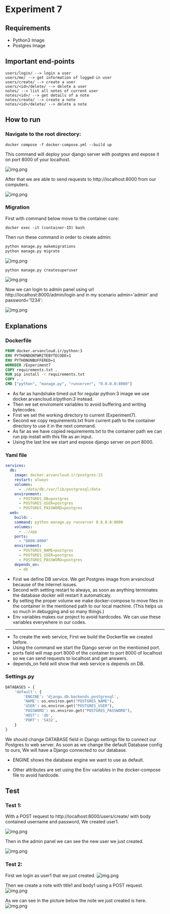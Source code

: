 # Experiment 7

## Requirements
- Python3 Image
- Postgres Image

## Important end-points
```
users/login/ --> login a user
users/me/ --> get information of logged-in user
users/create/ --> create a user
users/<id>/delete/ --> delete a user
notes/ --> list all notes of current user
notes/<id>/ --> get details of a note
notes/create/ --> create a note
notes/<id>/delete/ --> delete a note
```

## How to run

### Navigate to the root directory:
```
docker compose -f docker-compose.yml --build up
```

This command will deploy your django server with postgres and expose it on port 8000 of your localhost.

![img.png](screenshots/image1.png)

After that we are able to send requests to http://localhost:8000 from our computers.

![img.png](screenshots/image2.png)

### Migration

First with command below move to the container core:
```
docker exec -it (container-ID) bash
```
Then run these command in order to create admin:
```python
python manage.py makemigrations
python manage.py migrate
```
![img.png](screenshots/image3.png)

```python
python manage.py createsuperuser
```
![img.png](screenshots/image4.png)

Now we can login to admin panel using url http://localhost:8000/admin/login and in my scenario admin='admin' and password='1234':

![img.png](screenshots/image5.png)

## Explanations

### Dockerfile

```dockerfile
FROM docker.arvancloud.ir/python:3
ENV PYTHONDONTWRITEBYTECODE=1
ENV PYTHONUNBUFFERED=1
WORKDIR /Experiment7
COPY requirements.txt .
RUN pip install -r requirements.txt
COPY . .
CMD ["python", "manage.py", "runserver", "0.0.0.0:8000"]
```

- As far as handshake timed out for regular python:3 image we use docker.arvancloud.ir/python:3 instead.
- Then we set enviroment variables to avoid buffering and writing bytecodes.
- First we set the working directory to current (Experiment7).
- Second we copy requirements.txt from current path to the container directory to use it in the next command.
- As far as we have copied requirements.txt to the container path we can run pip install with this file as an input.
- Using the last line we start and expose django server on port 8000.

### Yaml file

```yaml
services:
  db:
    image: docker.arvancloud.ir/postgres:15
    restart: always
    volumes:
      - ./data/db:/var/lib/postgresql/data
    environment:
      - POSTGRES_DB=postgres
      - POSTGRES_USER=postgres
      - POSTGRES_PASSWORD=postgres
  web:
    build: .
    command: python manage.py runserver 0.0.0.0:8000
    volumes:
      - .:/app
    ports:
      - "8000:8000"
    environment:
      - POSTGRES_NAME=postgres
      - POSTGRES_USER=postgres
      - POSTGRES_PASSWORD=postgres
    depends_on:
      - db
```

- First we define DB service. We get Postgres image from arvancloud because of the internet issues.
- Second with setting restart to always, as soon as anything terminates the database docker will restart it automaticaly.
- By setting the proper volume we make docker-compose to move files in the container in the mentioned path to our local machine. (This helps us so much in debugging and so many things.)
- Env variables makes our project to avoid hardcodes. We can use these variables everywhere in our codes.
---

- To create the web service, First we build the Dockerfile we created before.
- Using the command we start the Django server on the mentioned port.
- ports field will map port 8000 of the container to port 8000 of localhost so we can send requests to localhost and get answers.
- depends_on field will show that web service is depends on DB.

### Settings.py

```python
DATABASES = {
    'default': {
        'ENGINE': 'django.db.backends.postgresql',
        'NAME': os.environ.get("POSTGRES_NAME"),
        'USER': os.environ.get("POSTGRES_USER"),
        'PASSWORD': os.environ.get("POSTGRES_PASSWORD"),
        'HOST': 'db',
        'PORT': '5432',
    }
}
```

We should change DATABASE field in Django settings file to connect our Postgres to web server. As soon as we change the default Database config to ours, We will have a Django connected to our database.

- ENGINE shows the database engine we want to use as default.

- Other attributes are set using the Env variables in the docker-compose file to avoid hardcode.

## Test

### Test 1:

With a POST request to http://localhost:8000/users/create/ with body contained username and password, We created user1.

![img.png](screenshots/image6.png)

Then in the admin panel we can see the new user we just created.

![img.png](screenshots/image7.png)

### Test 2:

First we login as user1 that we just created.
![img.png](screenshots/image8.png)

Then we create a note with title1 and body1 using a POST request.
![img.png](screenshots/image9.png)

As we can see in the picture below the note we just created is here.
![img.png](screenshots/image10.png)
